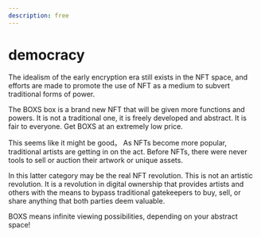 ```yaml
---
description: free
---
```


# democracy

The idealism of the early encryption era still exists in the NFT space, and efforts are made to promote the use of NFT as a medium to subvert traditional forms of power.

The BOXS box is a brand new NFT that will be given more functions and powers. It is not a traditional one, it is freely developed and abstract. It is fair to everyone. Get BOXS at an extremely low price.

This seems like it might be good。 As NFTs become more popular, traditional artists are getting in on the act. Before NFTs, there were never tools to sell or auction their artwork or unique assets.

In this latter category may be the real NFT revolution. This is not an artistic revolution. It is a revolution in digital ownership that provides artists and others with the means to bypass traditional gatekeepers to buy, sell, or share anything that both parties deem valuable.

BOXS means infinite viewing possibilities, depending on your abstract space!



